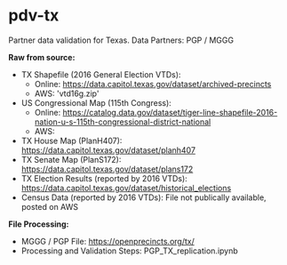 # pdv-tx
Partner data validation for Texas. Data Partners: PGP / MGGG

**Raw from source:**
- TX Shapefile (2016 General Election VTDs):
  - Online: https://data.capitol.texas.gov/dataset/archived-precincts
  - AWS: 'vtd16g.zip'
- US Congressional Map (115th Congress):
  - Online: https://catalog.data.gov/dataset/tiger-line-shapefile-2016-nation-u-s-115th-congressional-district-national
  - AWS: 
- TX House Map (PlanH407): https://data.capitol.texas.gov/dataset/planh407
- TX Senate Map (PlanS172): https://data.capitol.texas.gov/dataset/plans172
- TX Election Results (reported by 2016 VTDs): https://data.capitol.texas.gov/dataset/historical_elections
- Census Data (reported by 2016 VTDs): File not publically available, posted on AWS
    
**File Processing:**
- MGGG / PGP  File: https://openprecincts.org/tx/
- Processing and Validation Steps: PGP_TX_replication.ipynb
